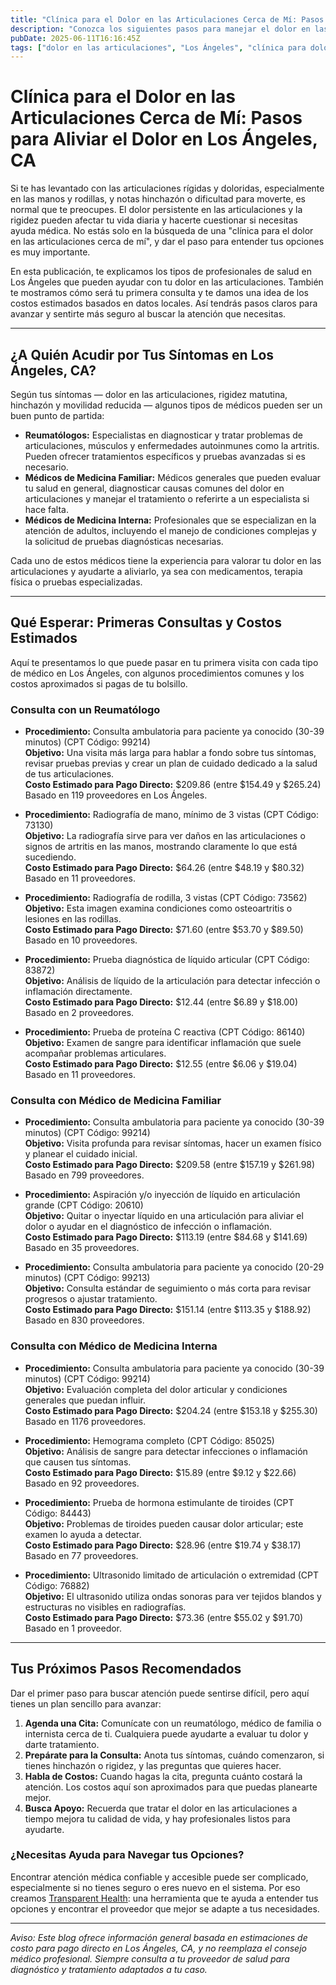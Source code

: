 ```yaml
---
title: "Clínica para el Dolor en las Articulaciones Cerca de Mí: Pasos para Aliviar el Dolor en Los Ángeles, CA"
description: "Conozca los siguientes pasos para manejar el dolor en las articulaciones en Los Ángeles, CA, incluyendo a quién acudir y los costos estimados para la atención inicial."
pubDate: 2025-06-11T16:16:45Z
tags: ["dolor en las articulaciones", "Los Ángeles", "clínica para dolor de articulaciones", "proveedores de salud", "costos médicos", "reumatología", "medicina familiar", "medicina interna"]
---
```


# Clínica para el Dolor en las Articulaciones Cerca de Mí: Pasos para Aliviar el Dolor en Los Ángeles, CA

Si te has levantado con las articulaciones rígidas y doloridas, especialmente en las manos y rodillas, y notas hinchazón o dificultad para moverte, es normal que te preocupes. El dolor persistente en las articulaciones y la rigidez pueden afectar tu vida diaria y hacerte cuestionar si necesitas ayuda médica. No estás solo en la búsqueda de una "clínica para el dolor en las articulaciones cerca de mí", y dar el paso para entender tus opciones es muy importante.

En esta publicación, te explicamos los tipos de profesionales de salud en Los Ángeles que pueden ayudar con tu dolor en las articulaciones. También te mostramos cómo será tu primera consulta y te damos una idea de los costos estimados basados en datos locales. Así tendrás pasos claros para avanzar y sentirte más seguro al buscar la atención que necesitas.

---

## ¿A Quién Acudir por Tus Síntomas en Los Ángeles, CA?

Según tus síntomas — dolor en las articulaciones, rigidez matutina, hinchazón y movilidad reducida — algunos tipos de médicos pueden ser un buen punto de partida:

- **Reumatólogos:** Especialistas en diagnosticar y tratar problemas de articulaciones, músculos y enfermedades autoinmunes como la artritis. Pueden ofrecer tratamientos específicos y pruebas avanzadas si es necesario.
- **Médicos de Medicina Familiar:** Médicos generales que pueden evaluar tu salud en general, diagnosticar causas comunes del dolor en articulaciones y manejar el tratamiento o referirte a un especialista si hace falta.
- **Médicos de Medicina Interna:** Profesionales que se especializan en la atención de adultos, incluyendo el manejo de condiciones complejas y la solicitud de pruebas diagnósticas necesarias.
  
Cada uno de estos médicos tiene la experiencia para valorar tu dolor en las articulaciones y ayudarte a aliviarlo, ya sea con medicamentos, terapia física o pruebas especializadas.

---

## Qué Esperar: Primeras Consultas y Costos Estimados

Aquí te presentamos lo que puede pasar en tu primera visita con cada tipo de médico en Los Ángeles, con algunos procedimientos comunes y los costos aproximados si pagas de tu bolsillo.

### Consulta con un Reumatólogo

- **Procedimiento:** Consulta ambulatoria para paciente ya conocido (30-39 minutos) (CPT Código: 99214)  
  **Objetivo:** Una visita más larga para hablar a fondo sobre tus síntomas, revisar pruebas previas y crear un plan de cuidado dedicado a la salud de tus articulaciones.  
  **Costo Estimado para Pago Directo:** $209.86 (entre $154.49 y $265.24)  
  Basado en 119 proveedores en Los Ángeles.

- **Procedimiento:** Radiografía de mano, mínimo de 3 vistas (CPT Código: 73130)  
  **Objetivo:** La radiografía sirve para ver daños en las articulaciones o signos de artritis en las manos, mostrando claramente lo que está sucediendo.  
  **Costo Estimado para Pago Directo:** $64.26 (entre $48.19 y $80.32)  
  Basado en 11 proveedores.

- **Procedimiento:** Radiografía de rodilla, 3 vistas (CPT Código: 73562)  
  **Objetivo:** Esta imagen examina condiciones como osteoartritis o lesiones en las rodillas.  
  **Costo Estimado para Pago Directo:** $71.60 (entre $53.70 y $89.50)  
  Basado en 10 proveedores.

- **Procedimiento:** Prueba diagnóstica de líquido articular (CPT Código: 83872)  
  **Objetivo:** Análisis de líquido de la articulación para detectar infección o inflamación directamente.  
  **Costo Estimado para Pago Directo:** $12.44 (entre $6.89 y $18.00)  
  Basado en 2 proveedores.

- **Procedimiento:** Prueba de proteína C reactiva (CPT Código: 86140)  
  **Objetivo:** Examen de sangre para identificar inflamación que suele acompañar problemas articulares.  
  **Costo Estimado para Pago Directo:** $12.55 (entre $6.06 y $19.04)  
  Basado en 11 proveedores.

### Consulta con Médico de Medicina Familiar

- **Procedimiento:** Consulta ambulatoria para paciente ya conocido (30-39 minutos) (CPT Código: 99214)  
  **Objetivo:** Visita profunda para revisar síntomas, hacer un examen físico y planear el cuidado inicial.  
  **Costo Estimado para Pago Directo:** $209.58 (entre $157.19 y $261.98)  
  Basado en 799 proveedores.

- **Procedimiento:** Aspiración y/o inyección de líquido en articulación grande (CPT Código: 20610)  
  **Objetivo:** Quitar o inyectar líquido en una articulación para aliviar el dolor o ayudar en el diagnóstico de infección o inflamación.  
  **Costo Estimado para Pago Directo:** $113.19 (entre $84.68 y $141.69)  
  Basado en 35 proveedores.

- **Procedimiento:** Consulta ambulatoria para paciente ya conocido (20-29 minutos) (CPT Código: 99213)  
  **Objetivo:** Consulta estándar de seguimiento o más corta para revisar progresos o ajustar tratamiento.  
  **Costo Estimado para Pago Directo:** $151.14 (entre $113.35 y $188.92)  
  Basado en 830 proveedores.

### Consulta con Médico de Medicina Interna

- **Procedimiento:** Consulta ambulatoria para paciente ya conocido (30-39 minutos) (CPT Código: 99214)  
  **Objetivo:** Evaluación completa del dolor articular y condiciones generales que puedan influir.  
  **Costo Estimado para Pago Directo:** $204.24 (entre $153.18 y $255.30)  
  Basado en 1176 proveedores.

- **Procedimiento:** Hemograma completo (CPT Código: 85025)  
  **Objetivo:** Análisis de sangre para detectar infecciones o inflamación que causen tus síntomas.  
  **Costo Estimado para Pago Directo:** $15.89 (entre $9.12 y $22.66)  
  Basado en 92 proveedores.

- **Procedimiento:** Prueba de hormona estimulante de tiroides (CPT Código: 84443)  
  **Objetivo:** Problemas de tiroides pueden causar dolor articular; este examen lo ayuda a detectar.  
  **Costo Estimado para Pago Directo:** $28.96 (entre $19.74 y $38.17)  
  Basado en 77 proveedores.

- **Procedimiento:** Ultrasonido limitado de articulación o extremidad (CPT Código: 76882)  
  **Objetivo:** El ultrasonido utiliza ondas sonoras para ver tejidos blandos y estructuras no visibles en radiografías.  
  **Costo Estimado para Pago Directo:** $73.36 (entre $55.02 y $91.70)  
  Basado en 1 proveedor.

---

## Tus Próximos Pasos Recomendados

Dar el primer paso para buscar atención puede sentirse difícil, pero aquí tienes un plan sencillo para avanzar:

1. **Agenda una Cita:** Comunícate con un reumatólogo, médico de familia o internista cerca de ti. Cualquiera puede ayudarte a evaluar tu dolor y darte tratamiento.
2. **Prepárate para la Consulta:** Anota tus síntomas, cuándo comenzaron, si tienes hinchazón o rigidez, y las preguntas que quieres hacer.
3. **Habla de Costos:** Cuando hagas la cita, pregunta cuánto costará la atención. Los costos aquí son aproximados para que puedas planearte mejor.
4. **Busca Apoyo:** Recuerda que tratar el dolor en las articulaciones a tiempo mejora tu calidad de vida, y hay profesionales listos para ayudarte.

### ¿Necesitas Ayuda para Navegar tus Opciones?

Encontrar atención médica confiable y accesible puede ser complicado, especialmente si no tienes seguro o eres nuevo en el sistema. Por eso creamos [Transparent Health](https://transparenthealth.ai): una herramienta que te ayuda a entender tus opciones y encontrar el proveedor que mejor se adapte a tus necesidades.

---

*Aviso: Este blog ofrece información general basada en estimaciones de costo para pago directo en Los Ángeles, CA, y no reemplaza el consejo médico profesional. Siempre consulta a tu proveedor de salud para diagnóstico y tratamiento adaptados a tu caso.*